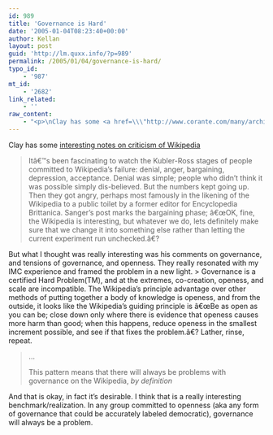 ```yaml
---
id: 989
title: 'Governance is Hard'
date: '2005-01-04T08:23:40+00:00'
author: Kellan
layout: post
guid: 'http://lm.quxx.info/?p=989'
permalink: /2005/01/04/governance-is-hard/
typo_id:
    - '987'
mt_id:
    - '2682'
link_related:
    - ''
raw_content:
    - "<p>\nClay has some <a href=\\\"http://www.corante.com/many/archives/2005/01/03/k5_article_on_wikipedia_antielitism.php\\\">interesting notes on criticism of Wikipedia</a> \n\n<blockquote>\nItâ€™s been fascinating to watch the Kubler-Ross stages of people committed to Wikipedia\\'s failure: denial, anger, bargaining, depression, acceptance. Denial was simple; people who didn\\'t think it was possible simply dis-believed. But the numbers kept going up. Then they got angry, perhaps most famously in the likening of the Wikipedia to a public toilet by a former editor for Encyclopedia Brittanica. Sanger\\'s post marks the bargaining phase; â€œOK, fine, the Wikipedia is interesting, but whatever we do, lets definitely make sure that we change it into something else rather than letting the current experiment run unchecked.â€?\n</blockquote>\n\nBut what I thought was really interesting was his comments on governance, and tensions of governance, and openness.  They really resonated with my IMC experience and framed the problem in a new light.\n\n<blockquote>\n<p>\nGovernance is a certified Hard Problem(TM), and at the extremes, co-creation, openess, and scale are incompatible. The Wikipedia\\'s principle advantage over other methods of putting together a body of knowledge is openess, and from the outside, it looks like the Wikipedia\\'s guiding principle is â€œBe as open as you can be; close down only where there is evidence that openess causes more harm than good; when this happens, reduce openess in the smallest increment possible, and see if that fixes the problem.â€? Lather, rinse, repeat.\n</p>\n<p>\n...\n</p>\n<p>\nThis pattern means that there will always be problems with governance on the Wikipedia, <em>by definition</em>\n</p>\n</blockquote>\n\nAnd that is okay, in fact it\\'s desirable.  I think that is a really interesting benchmark/realization.  In any group committed to openness (aka any form of governance that could be accurately labeled democratic), governance will always be a problem.\n</p>"
---
```


Clay has some [interesting notes on criticism of Wikipedia](http://www.corante.com/many/archives/2005/01/03/k5_article_on_wikipedia_antielitism.php)

> Itâ€™s been fascinating to watch the Kubler-Ross stages of people committed to Wikipedia’s failure: denial, anger, bargaining, depression, acceptance. Denial was simple; people who didn’t think it was possible simply dis-believed. But the numbers kept going up. Then they got angry, perhaps most famously in the likening of the Wikipedia to a public toilet by a former editor for Encyclopedia Brittanica. Sanger’s post marks the bargaining phase; â€œOK, fine, the Wikipedia is interesting, but whatever we do, lets definitely make sure that we change it into something else rather than letting the current experiment run unchecked.â€?

But what I thought was really interesting was his comments on governance, and tensions of governance, and openness. They really resonated with my IMC experience and framed the problem in a new light. > Governance is a certified Hard Problem(TM), and at the extremes, co-creation, openess, and scale are incompatible. The Wikipedia’s principle advantage over other methods of putting together a body of knowledge is openess, and from the outside, it looks like the Wikipedia’s guiding principle is â€œBe as open as you can be; close down only where there is evidence that openess causes more harm than good; when this happens, reduce openess in the smallest increment possible, and see if that fixes the problem.â€? Lather, rinse, repeat.
> 
> …
> 
> This pattern means that there will always be problems with governance on the Wikipedia, *by definition*

And that is okay, in fact it’s desirable. I think that is a really interesting benchmark/realization. In any group committed to openness (aka any form of governance that could be accurately labeled democratic), governance will always be a problem. 